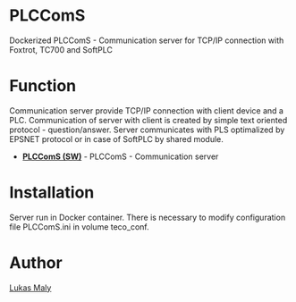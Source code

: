 # PLCComS
Dockerized PLCComS - Communication server for TCP/IP connection with Foxtrot, TC700 and SoftPLC

# Function
Communication server provide TCP/IP connection with client device and a PLC. Communication of server with client is created by simple text oriented protocol - question/answer. Server communicates with PLS optimalized by EPSNET protocol or in case of SoftPLC by shared module.

- **[PLCComS (SW)](http://www.tecomat.com/kategorie-413-plccoms-_sw_.html)** - PLCComS - Communication server

# Installation
Server run in Docker container. There is necessary to modify configuration file PLCComS.ini in volume teco_conf.

# Author

[Lukas Maly](http://www.open-tech.cz 'Open-Tech')
